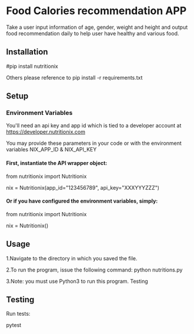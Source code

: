 # Food Calories recommendation APP
Take a user input information of age, gender, weight and height and output food recommendation daily to help user have healthy and various food.
## Installation
 #pip install nutritionix
 
 Others please reference to pip install -r requirements.txt

## Setup
### Environment Variables
 You'll need an api key and app id which is tied to a developer account at https://developer.nutritionix.com
 
 You may provide these parameters in your code or with the environment variables NIX_APP_ID & NIX_API_KEY


#### First, instantiate the API wrapper object:
from nutritionix import Nutritionix

nix = Nutritionix(app_id="123456789", api_key="XXXYYYZZZ")
#### Or if you have configured the environment variables, simply:
from nutritionix import Nutritionix

nix = Nutritionix()

## Usage
 1.Navigate to the directory in which you saved the file.
 
 2.To run the program, issue the following command: python nutritions.py
 
 3.Note: you must use Python3 to run this program.
 Testing

## Testing
Run tests:

pytest
